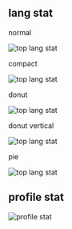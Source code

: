 
## lang stat
normal

![top lang stat](https://github-readme-stats.vercel.app/api/top-langs/?username=gnab&theme=tokyonight&show_icons=true)

compact

![top lang stat](https://github-readme-stats.vercel.app/api/top-langs/?username=gnab&layout=compact&theme=tokyonight&show_icons=true)

donut

![top lang stat](https://github-readme-stats.vercel.app/api/top-langs/?username=gnab&layout=donut&theme=tokyonight)

donut vertical

![top lang stat](https://github-readme-stats.vercel.app/api/top-langs/?username=gnab&layout=donut-vertical&theme=tokyonight)


pie

![top lang stat](https://github-readme-stats.vercel.app/api/top-langs/?username=gnab&layout=pie&theme=tokyonight)

## profile stat

![profile stat](https://github-readme-stats.vercel.app/api?username=cure53&hide=issues,contribs&show_icons=true&theme=tokyonight)
